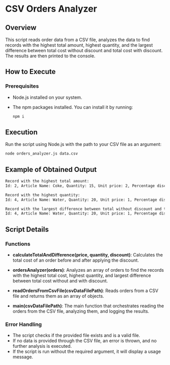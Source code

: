 # CSV Orders Analyzer

## Overview

This script reads order data from a CSV file, analyzes the data to find records with the highest total amount, highest quantity, and the largest difference between total cost without discount and total cost with discount. The results are then printed to the console.

## How to Execute

### Prerequisites

- Node.js installed on your system.
- The npm packages installed. You can install it by running:

  ```bash
  npm i
  ```

## Execution

Run the script using Node.js with the path to your CSV file as an argument:

  ```bash
  node orders_analyzer.js data.csv
  ```

## Example of Obtained Output

```bash
Record with the highest total amount:
Id: 2, Article Name: Coke, Quantity: 15, Unit price: 2, Percentage discount: 0, Buyer: Luca Neri

Record with the highest quantity:
Id: 4, Article Name: Water, Quantity: 20, Unit price: 1, Percentage discount: 10, Buyer: Mario Rossi

Record with the largest difference between total without discount and total with discount:
Id: 4, Article Name: Water, Quantity: 20, Unit price: 1, Percentage discount: 10, Buyer: Mario Rossi
```

## Script Details

### Functions

- **calculateTotalAndDifference(price, quantity, discount)**:
  Calculates the total cost of an order before and after applying the discount.

- **ordersAnalyzer(orders)**:
  Analyzes an array of orders to find the records with the highest total cost, highest quantity, and largest difference between total cost without and with discount.

- **readOrdersFromCsvFile(csvDataFilePath)**:
  Reads orders from a CSV file and returns them as an array of objects.

- **main(csvDataFilePath)**:
  The main function that orchestrates reading the orders from the CSV file, analyzing them, and logging the results.

### Error Handling

- The script checks if the provided file exists and is a valid file.
- If no data is provided through the CSV file, an error is thrown, and no further analysis is executed.
- If the script is run without the required argument, it will display a usage message.
